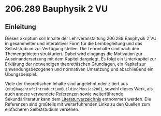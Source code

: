 # 206.289 Bauphysik 2 VU

## Einleitung

Dieses Skriptum soll Inhalte der Lehrveranstaltung 206.289 Bauphysik 2 VU in gesammelter und interaktiver Form für die
Lernbegleitung und das Selbststudium zur Verfügung stellen. Die Lehrinhalte sind nach den Themengebieten strukturiert.
Dabei wird eingangs die Motivation zur Auseinandersetzung mit dem Kapitel dargelegt. Es folgt ein Unterkapitel zur
Erklärung der notwendigen theorethischen Grundlagen, ein Kapitel zur anwendungsbezogenen und normativen Umsetzung und
abschließend ein Übungsbeispiel.

Viele der theoretischen Inhalte sind angelehnt oder zitiert aus {cite}`hagentoftIntroductionBuildingPhysics2001`, sowohl
dieses Werk, als auch andere verwendete Referenzen sowie weiterführende Sekundärliteratur kann
dem [Literaturverzeichnis](References.md) entnommen werden. Die Referenzen sind großteils mit weiterführenden Links zu
den Quellen zum einfacheren Selbststudium versehen.

```{tableofcontents}
```
